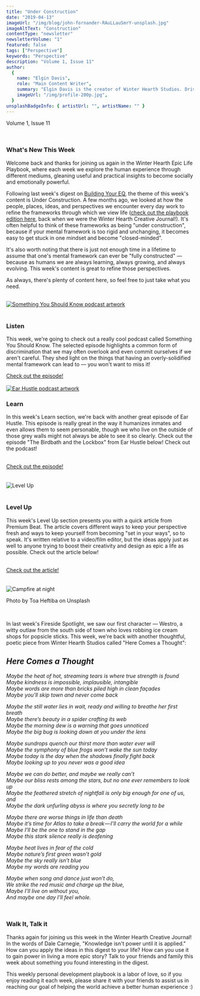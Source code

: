 ```yaml
---
title: "Under Construction"
date: "2019-04-13"
imageUrl: "/img/blog/john-fornander-RAuLLauSmrY-unsplash.jpg"
imageAltText: "Construction"
contentType: "newsletter"
newsletterVolume: "1"
featured: false
tags: ["Perspective"]
keywords: "Perspective"
description: "Volume 1, Issue 11"
author:
  {
    name: "Elgin Davis",
    role: "Main Content Writer",
    summary: "Elgin Davis is the creator of Winter Hearth Studios. Driven by a passionate spirit and boundless curiosity, Davis' work seeks to explore the depths of humanity and what it might look like to live a hyper-meaningful existence here on earth.",
    imageUrl: "/img/profile-200p.jpg",
  }
unsplashBadgeInfo: { artistUrl: "", artistName: "" }
---
```


Volume 1, Issue 11

<br>

### What's New This Week

Welcome back and thanks for joining us again in the Winter Hearth Epic Life Playbook, where each week we explore the human experience through different mediums, gleaning useful and practical insights to become socially and emotionally powerful.

Following last week's digest on [Building Your EQ](http://eepurl.com/gm_Xbb), the theme of this week's content is Under Construction. A few months ago, we looked at how the people, places, ideas, and perspectives we encounter every day work to refine the frameworks through which we view life ([check out the playbook edition here](/newsletters/volume-1/maximizing-potential), back when we were the Winter Hearth Creative Journal!). It's often helpful to think of these frameworks as being "under construction", because if your mental framework is too rigid and unchanging, it becomes easy to get stuck in one mindset and become "closed-minded".

It's also worth noting that there is just not enough time in a lifetime to assume that one's mental framework can ever be "fully constructed" — because as humans we are always learning, always growing, and always evolving. This week's content is great to refine those perspectives.

As always, there's plenty of content here, so feel free to just take what you need.

<br>
<div class='text-center pt-20 pb-20'>
    <a rel='noopener noreferrer' target='_blank' href='https://castbox.fm/episode/Are-We-Killing-English-or-is-It-Just-Evolving%3F-%26-How-to-Make-Big-Changes-Easier-id426586-id139626952?country=us'>
        <img src='https://gallery.mailchimp.com/82935dc1a750f772912d12316/images/dfe6f9fb-73dd-4d92-a0a1-4f760b5ee245.jpeg' alt='Something You Should Know podcast artwork'/>
    </a>
</div>

<br>

### Listen

This week, we're going to check out a really cool podcast called Something You Should Know. The selected episode highlights a common form of discrimination that we may often overlook and even commit ourselves if we aren't careful. They shed light on the things that having an overly-solidified mental framework can lead to — you won't want to miss it!

<div class='text-center pt-20 pb-20'>
    <a rel='noopener noreferrer' class='primary-btn' href='https://castbox.fm/episode/Are-We-Killing-English-or-is-It-Just-Evolving%3F-%26-How-to-Make-Big-Changes-Easier-id426586-id139626952?country=us'>Check out the episode!</a>
</div>

<br>
<div class='text-center pt-20 pb-20'>
    <a rel='noopener noreferrer' target='_blank' href='https://castbox.fm/episode/Birdbaths-and-a-Lockbox-id576815-id91802691'>
        <img src='https://gallery.mailchimp.com/82935dc1a750f772912d12316/images/985c3c7a-6eda-4fe4-942a-84d6acb77c48.jpg' alt='Ear Hustle podcast artwork'>
    </a>
</div>

### Learn

In this week's Learn section, we're back with another great episode of Ear Hustle. This episode is really great in the way it humanizes inmates and even allows them to seem personable, though we who live on the outside of those grey walls might not always be able to see it so clearly. Check out the episode "The Birdbath and the Lockbox" from Ear Hustle below!
Check out the podcast!

<br>
<div class='text-center pt-20 pb-20'>
    <a rel='noopener noreferrer' class='primary-btn' href='https://castbox.fm/episode/Birdbaths-and-a-Lockbox-id576815-id91802691'>Check out the episode!</a>
</div>

<br>

<br>
<div class='text-center pt-20 pb-20'>
    <img src='https://gallery.mailchimp.com/82935dc1a750f772912d12316/images/70851790-9a7c-4f5b-834d-7207335fe488.gif' alt='Level Up'>
</div>

<br>

### Level Up

This week's Level Up section presents you with a quick article from Premium Beat. The article covers different ways to keep your perspective fresh and ways to keep yourself from becoming "set in your ways", so to speak. It's written relative to a video/film editor, but the ideas apply just as well to anyone trying to boost their creativity and design as epic a life as possible. Check out the article below!

<br>

<div class='text-center pt-20 pb-20'>
    <a rel='noopener noreferrer' class='primary-btn' href='https://www.premiumbeat.com/blog/tips-for-creativity/'>Check out the article!</a>
</div>
<br>

<br>
<div class='text-center pt-20 pb-20'>
    <img src='https://gallery.mailchimp.com/82935dc1a750f772912d12316/images/44635994-05b0-4f93-9110-f4c83f8bf9d9.jpg' alt='Campfire at night'>
    <p class="photo-credit"> 
        Photo by Toa Heftiba on Unsplash
    </p>
</div>
<br>

In last week's Fireside Spotlight, we saw our first character — Westro, a witty outlaw from the south side of town who loves robbing ice cream shops for popsicle sticks. This week, we're back with another thoughtful, poetic piece from Winter Hearth Studios called "Here Comes a Thought":

## _Here Comes a Thought_

_Maybe the heat of hot, streaming tears is where true strength is found_  
_Maybe kindness is impossible, implausible, intangible_  
_Maybe words are more than bricks piled high in clean façades_  
_Maybe you’ll skip town and never come back_

_Maybe the still water lies in wait, ready and willing to breathe her first breath_  
_Maybe there’s beauty in a spider crafting its web_  
_Maybe the morning dew is a warning that goes unnoticed_  
_Maybe the big bug is looking down at you under the lens_

_Maybe sundrops quench our thirst more than water ever will_  
_Maybe the symphony of blue frogs won’t wake the sun today_  
_Maybe today is the day when the shadows finally fight back_  
_Maybe looking up to you never was a good idea_

_Maybe we can do better, and maybe we really can’t_  
_Maybe our bliss rests among the stars, but no one ever remembers to look up_  
_Maybe the feathered stretch of nightfall is only big enough for one of us, and_  
_Maybe the dark unfurling abyss is where you secretly long to be_

_Maybe there are worse things in life than death_  
_Maybe it’s time for Atlas to take a break — I’ll carry the world for a while_  
_Maybe I’ll be the one to stand in the gap_  
_Maybe this stark silence really is deafening_

_Maybe heat lives in fear of the cold_  
_Maybe nature’s first green wasn’t gold_  
_Maybe the sky really isn’t blue_  
_Maybe my words are reading you_

_Maybe when song and dance just won’t do,_  
_We strike the red music and charge up the blue,_  
*Maybe I'll live on without you,*   
_And maybe one day I'll feel whole._

<br>

### Walk It, Talk it

Thanks again for joining us this week in the Winter Hearth Creative Journal! In the words of Dale Carnegie, "Knowledge isn't power until it is applied." How can you apply the ideas in this digest to your life? How can you use it to gain power in living a more epic story? Talk to your friends and family this week about something you found interesting in the digest.

This weekly personal development playbook is a labor of love, so if you enjoy reading it each week, please share it with your friends to assist us in reaching our goal of helping the world achieve a better human experience :)
